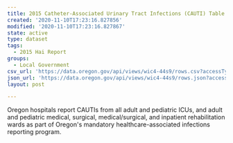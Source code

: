 ```yaml
---
title: 2015 Catheter-Associated Urinary Tract Infections (CAUTI) Table
created: '2020-11-10T17:23:16.827856'
modified: '2020-11-10T17:23:16.827867'
state: active
type: dataset
tags:
  - 2015 Hai Report
groups:
  - Local Government
csv_url: 'https://data.oregon.gov/api/views/wic4-44s9/rows.csv?accessType=DOWNLOAD'
json_url: 'https://data.oregon.gov/api/views/wic4-44s9/rows.json?accessType=DOWNLOAD'
layout: post

---
```

Oregon hospitals report CAUTIs from all adult and pediatric ICUs, and adult and pediatric medical, surgical, medical/surgical, and inpatient rehabilitation wards as part of Oregon's mandatory healthcare-associated infections reporting program.

